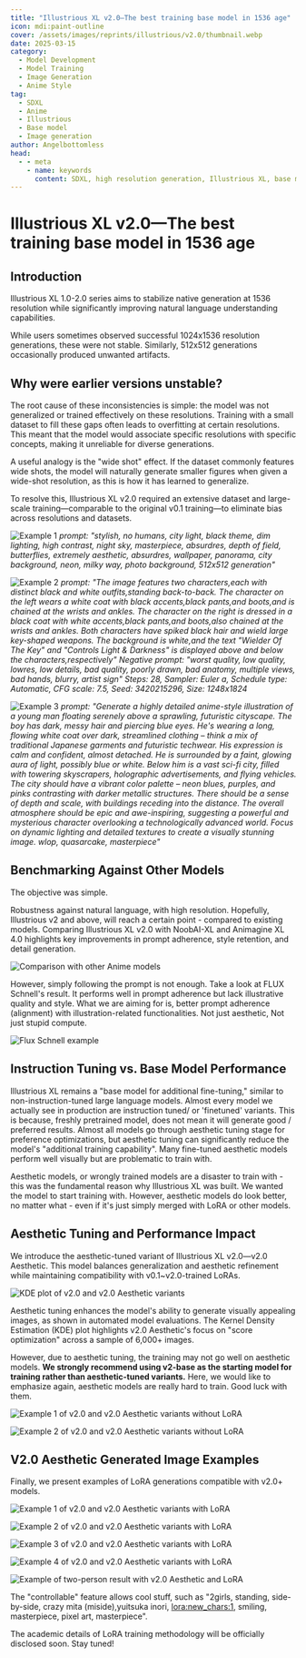 ```yaml
---
title: "Illustrious XL v2.0—The best training base model in 1536 age"
icon: mdi:paint-outline
cover: /assets/images/reprints/illustrious/v2.0/thumbnail.webp
date: 2025-03-15
category:
  - Model Development
  - Model Training
  - Image Generation
  - Anime Style
tag:
  - SDXL
  - Anime
  - Illustrious
  - Base model
  - Image generation
author: Angelbottomless
head:
  - - meta
    - name: keywords
      content: SDXL, high resolution generation, Illustrious XL, base model
---
```


# Illustrious XL v2.0—The best training base model in 1536 age

## Introduction

Illustrious XL 1.0-2.0 series aims to stabilize native generation at 1536 resolution while significantly improving natural language understanding capabilities.

While users sometimes observed successful 1024x1536 resolution generations, these were not stable. Similarly, 512x512 generations occasionally produced unwanted artifacts.

## Why were earlier versions unstable?

The root cause of these inconsistencies is simple: the model was not generalized or trained effectively on these resolutions. Training with a small dataset to fill these gaps often leads to overfitting at certain resolutions. This meant that the model would associate specific resolutions with specific concepts, making it unreliable for diverse generations.

A useful analogy is the "wide shot" effect. If the dataset commonly features wide shots, the model will naturally generate smaller figures when given a wide-shot resolution, as this is how it has learned to generalize.

To resolve this, Illustrious XL v2.0 required an extensive dataset and large-scale training—comparable to the original v0.1 training—to eliminate bias across resolutions and datasets.

![Example 1](/assets/images/reprints/illustrious/v2.0/0.png)
*prompt: "stylish, no humans, city light, black theme, dim lighting, high contrast, night sky, masterpiece, absurdres, depth of field, butterflies, extremely aesthetic, absurdres, wallpaper, panorama, city background, neon, milky way, photo background, 512x512 generation"*

![Example 2](/assets/images/reprints/illustrious/v2.0/1.png)
*prompt: "The image features two characters,each with distinct black and white outfits,standing back-to-back. The character on the left wears a white coat with black accents,black pants,and boots,and is chained at the wrists and ankles. The character on the right is dressed in a black coat with white accents,black pants,and boots,also chained at the wrists and ankles. Both characters have spiked black hair and wield large key-shaped weapons. The background is white,and the text \"Wielder Of The Key\" and \"Controls Light & Darkness\" is displayed above and below the characters,respectively"
Negative prompt: "worst quality, low quality, lowres, low details, bad quality, poorly drawn, bad anatomy, multiple views, bad hands, blurry, artist sign" 
Steps: 28, Sampler: Euler a, Schedule type: Automatic, CFG scale: 7.5, Seed: 3420215296, Size: 1248x1824*

![Example 3](/assets/images/reprints/illustrious/v2.0/2.png)
*prompt: "Generate a highly detailed anime-style illustration of a young man floating serenely above a sprawling, futuristic cityscape. The boy has dark, messy hair and piercing blue eyes. He's wearing a long, flowing white coat over dark, streamlined clothing – think a mix of traditional Japanese garments and futuristic techwear. His expression is calm and confident, almost detached. He is surrounded by a faint, glowing aura of light, possibly blue or white. Below him is a vast sci-fi city, filled with towering skyscrapers, holographic advertisements, and flying vehicles. The city should have a vibrant color palette – neon blues, purples, and pinks contrasting with darker metallic structures. There should be a sense of depth and scale, with buildings receding into the distance. The overall atmosphere should be epic and awe-inspiring, suggesting a powerful and mysterious character overlooking a technologically advanced world. Focus on dynamic lighting and detailed textures to create a visually stunning image. wlop, quasarcake, masterpiece"*

## Benchmarking Against Other Models

The objective was simple.

Robustness against natural language, with high resolution. Hopefully, Illustrious v2 and above, will reach a certain point - compared to existing models. Comparing Illustrious XL v2.0 with NoobAI-XL and Animagine XL 4.0 highlights key improvements in prompt adherence, style retention, and detail generation.

![Comparison with other Anime models](/assets/images/reprints/illustrious/v2.0/3.png)

However, simply following the prompt is not enough. Take a look at FLUX Schnell's result. It performs well in prompt adherence but lack illustrative quality and style. What we are aiming for is, better prompt adherence (alignment) with illustration-related functionalities. Not just aesthetic, Not just stupid compute.

![Flux Schnell example](/assets/images/reprints/illustrious/v2.0/4.png)

## Instruction Tuning vs. Base Model Performance

Illustrious XL remains a "base model for additional fine-tuning," similar to non-instruction-tuned large language models. Almost every model we actually see in production are instruction tuned/ or 'finetuned' variants. This is because, freshly pretrained model, does not mean it will generate good / preferred results. Almost all models go through aesthetic tuning stage for preference optimizations, but aesthetic tuning can significantly reduce the model's "additional training capability". Many fine-tuned aesthetic models perform well visually but are problematic to train with.

Aesthetic models, or wrongly trained models are a disaster to train with - this was the fundamental reason why Illustrious XL was built. We wanted the model to start training with. However, aesthetic models do look better, no matter what - even if it's just simply merged with LoRA or other models.

## Aesthetic Tuning and Performance Impact

We introduce the aesthetic-tuned variant of Illustrious XL v2.0—v2.0 Aesthetic. This model balances generalization and aesthetic refinement while maintaining compatibility with v0.1~v2.0-trained LoRAs.

![KDE plot of v2.0 and v2.0 Aesthetic variants](/assets/images/reprints/illustrious/v2.0/5.png)

Aesthetic tuning enhances the model's ability to generate visually appealing images, as shown in automated model evaluations. The Kernel Density Estimation (KDE) plot highlights v2.0 Aesthetic's focus on "score optimization" across a sample of 6,000+ images.

However, due to aesthetic tuning, the training may not go well on aesthetic models. **We strongly recommend using v2-base as the starting model for training rather than aesthetic-tuned variants.** Here, we would like to emphasize again, aesthetic models are really hard to train. Good luck with them.

![Example 1 of v2.0 and v2.0 Aesthetic variants without LoRA](/assets/images/reprints/illustrious/v2.0/6.png)

![Example 2 of v2.0 and v2.0 Aesthetic variants without LoRA](/assets/images/reprints/illustrious/v2.0/7.png)

## V2.0 Aesthetic Generated Image Examples

Finally, we present examples of LoRA generations compatible with v2.0+ models.

![Example 1 of v2.0 and v2.0 Aesthetic variants with LoRA](/assets/images/reprints/illustrious/v2.0/8.png)

![Example 2 of v2.0 and v2.0 Aesthetic variants with LoRA](/assets/images/reprints/illustrious/v2.0/9.png)

![Example 3 of v2.0 and v2.0 Aesthetic variants with LoRA](/assets/images/reprints/illustrious/v2.0/10.png)

![Example 4 of v2.0 and v2.0 Aesthetic variants with LoRA](/assets/images/reprints/illustrious/v2.0/11.png)

![Example of two-person result with v2.0 Aesthetic and LoRA](/assets/images/reprints/illustrious/v2.0/12.png)

The "controllable" feature allows cool stuff, such as "2girls, standing, side-by-side, crazy mita (miside),yuitsuka inori, <lora:new_chars:1>, smiling, masterpiece, pixel art, masterpiece".

The academic details of LoRA training methodology will be officially disclosed soon. Stay tuned!
